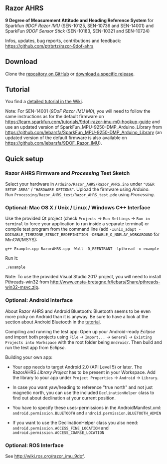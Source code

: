 Razor AHRS
---

**9 Degree of Measurement Attitude and Heading Reference System** for Sparkfun *9DOF Razor IMU* (SEN-10125, SEN-10736 and SEN-14001) and SparkFun *9DOF Sensor Stick* (SEN-10183, SEN-10321 and SEN-10724)

Infos, updates, bug reports, contributions and feedback: https://github.com/ptrbrtz/razor-9dof-ahrs

Download
---

Clone the [repository on GitHub](https://github.com/lebarsfa/razor-9dof-ahrs) or [download a specific release](https://github.com/lebarsfa/razor-9dof-ahrs/releases).

Tutorial
---

You find a [detailed tutorial in the Wiki](https://github.com/ptrbrtz/razor-9dof-ahrs/wiki/Tutorial).  

Note: For SEN-14001 (*9DoF Razor IMU M0*), you will need to follow the same instructions as for the default firmware on https://learn.sparkfun.com/tutorials/9dof-razor-imu-m0-hookup-guide and use an updated version of SparkFun_MPU-9250-DMP_Arduino_Library from https://github.com/lebarsfa/SparkFun_MPU-9250-DMP_Arduino_Library (an updated version of the default firmware is also available on https://github.com/lebarsfa/9DOF_Razor_IMU).

Quick setup
---

### Razor AHRS Firmware and *Processing* Test Sketch

Select your hardware in `Arduino/Razor_AHRS/Razor_AHRS.ino` under `"USER SETUP AREA"` / `"HARDWARE OPTIONS"`.
Upload the firmware using *Arduino*.  
Run `Processing/Razor_AHRS_test/Razor_AHRS_test.pde` using *Processing*.

### Optional: Mac OS X / Unix / Linux / Windows C++ Interface

Use the provided Qt project (check `Projects` → `Run Settings` → `Run in terminal` to force your application to run inside a separate terminal) or compile test program from the command line (add `-Iunix_adapt -DDISABLE_TIMEZONE_STRUCT_REDEFINITION -DENABLE_O_NDELAY_WORKAROUND` for MinGW/MSYS):

    g++ Example.cpp RazorAHRS.cpp -Wall -D_REENTRANT -lpthread -o example

Run it:

    ./example

Note: To use the provided Visual Studio 2017 project, you will need to install Pthreads-win32 from http://www.ensta-bretagne.fr/lebars/Share/pthreads-win32-msvc.zip.

### Optional: Android Interface

About Razor AHRS and Android Bluetooth: Bluetooth seems to be even more picky on Android than it is anyway. Be sure to have a look at the section about Android Bluetooth in the [tutorial](https://github.com/ptrbrtz/razor-9dof-ahrs/wiki/Tutorial).

Compiling and running the test app: Open up your Android-ready *Eclipse* and import both projects using `File` → `Import...` → `General` → `Existing Projects into Workspace` with the root folder being `Android/`. Then build and run the test app from *Eclipse*.

Building your own app:

* Your app needs to target Android 2.0 (API Level 5) or later. The RazorAHRS *Library Project* has to be present in your Workspace. Add the library to your app under `Project Properties` → `Android` → `Library`.

* In case you want yaw/heading to reference "true north" and not just magnetic north, you can use the included `DeclinationHelper` class to find out about declination at your current position.
  
* You have to specify these uses-permissions in the AndroidManifest.xml:  
`android.permission.BLUETOOTH` and `android.permission.BLUETOOTH_ADMIN`
        
* If you want to use the DeclinationHelper class you also need:  
`android.permission.ACCESS_FINE_LOCATION` and `android.permission.ACCESS_COARSE_LOCATION`

### Optional: ROS Interface

See http://wiki.ros.org/razor_imu_9dof.
